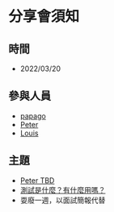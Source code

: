 # 分享會須知

## 時間
- 2022/03/20

## 參與人員
- [papago](https://github.com/papago89)
- [Peter](https://github.com/kyok890841)
- [Louis](https://github.com/SZLforGithub)

## 主題
- [Peter TBD]()
- [測試是什麼？有什麼用嗎？](https://hackmd.io/@sexualColdTreatment/HJrvUg4M9#/)
- 耍廢一週，以面試簡報代替
